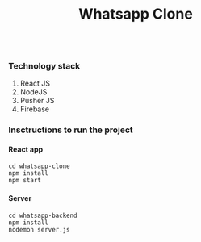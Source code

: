 <p>
    <h1 align='center'> Whatsapp Clone </h1>
    
</p>

<br>
<br>


### Technology stack

1. React JS
2. NodeJS 
3. Pusher JS
4. Firebase

### Insctructions to run the project
#### React app
``` 
cd whatsapp-clone  
npm install
npm start 
```
#### Server
``` 
cd whatsapp-backend 
npm install 
nodemon server.js
```

